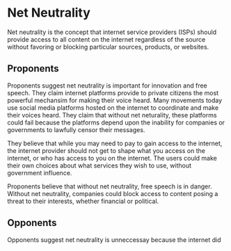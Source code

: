 # Net Neutrality

Net neutrality is the concept that internet service providers (ISPs) should provide access to all content on the internet regardless of the source without favoring or blocking particular sources, products, or websites.

## Proponents

Proponents suggest net neutrality is important for innovation and free speech. They claim internet platforms provide to private citizens the most powerful mechansim for making their voice heard. Many movements today use social media platforms hosted on the internet to coordinate and make their voices heard. They claim that without net neturality, these platforms could fail because the platforms depend upon the inability for companies or governments to lawfully censor their messages.

They believe that while you may need to pay to gain access to the internet, the internet provider should not get to shape what you access on the internet, or who has access to you on the internet. The users could make their own choices about what services they wish to use, without government influence.

Proponents believe that without net neutrality, free speech is in danger. Without net neutrality, companies could block access to content posing a threat to their interests, whether financial or political.

## Opponents

Opponents suggest net neutrality is unneccessay because the internet did 
